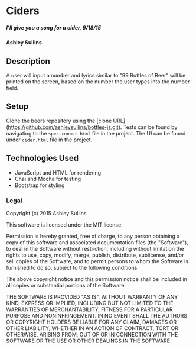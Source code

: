 # Ciders

##### I'll give you a song for a cider, 9/18/15

#### Ashley Sullins

## Description

A user will input a number and lyrics similar to "99 Bottles of Beer" will be printed on the screen, based on the number the user types into the number field. 

## Setup

Clone the beers repository using the [clone URL] (https://github.com/ashleysullins/bottles-js.git). Tests can be found by navigating to the ``spec-runner.html`` file in the project. The UI can be found under ``cider.html`` file in the project.  

## Technologies Used

- JavaScript and HTML for rendering
- Chai and Mocha for testing
- Bootstrap for styling

### Legal

Copyright (c) 2015  Ashley Sullins

This software is licensed under the MIT license.

Permission is hereby granted, free of charge, to any person obtaining a copy
of this software and associated documentation files (the "Software"), to deal
in the Software without restriction, including without limitation the rights
to use, copy, modify, merge, publish, distribute, sublicense, and/or sell
copies of the Software, and to permit persons to whom the Software is
furnished to do so, subject to the following conditions:

The above copyright notice and this permission notice shall be included in
all copies or substantial portions of the Software.

THE SOFTWARE IS PROVIDED "AS IS", WITHOUT WARRANTY OF ANY KIND, EXPRESS OR
IMPLIED, INCLUDING BUT NOT LIMITED TO THE WARRANTIES OF MERCHANTABILITY,
FITNESS FOR A PARTICULAR PURPOSE AND NONINFRINGEMENT. IN NO EVENT SHALL THE
AUTHORS OR COPYRIGHT HOLDERS BE LIABLE FOR ANY CLAIM, DAMAGES OR OTHER
LIABILITY, WHETHER IN AN ACTION OF CONTRACT, TORT OR OTHERWISE, ARISING FROM,
OUT OF OR IN CONNECTION WITH THE SOFTWARE OR THE USE OR OTHER DEALINGS IN
THE SOFTWARE.

